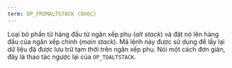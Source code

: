```yaml
---
term: OP_FROMALTSTACK (0X6C)
---
```


Loại bỏ phần tử hàng đầu từ ngăn xếp phụ (*alt stack*) và đặt nó lên hàng đầu của ngăn xếp chính (*main stack*). Mã lệnh này được sử dụng để lấy lại dữ liệu đã được lưu trữ tạm thời trên ngăn xếp phụ. Nói một cách đơn giản, đây là thao tác ngược lại của `OP_TOALTSTACK`.